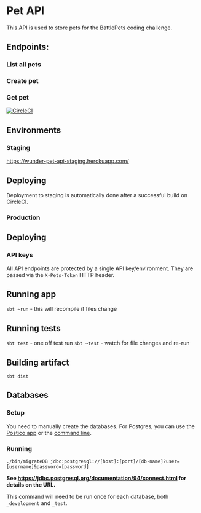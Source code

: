 # Pet API

This API is used to store pets for the BattlePets coding challenge.

## Endpoints:

### List all pets

### Create pet

### Get pet

[![CircleCI](https://circleci.com/gh/wunderteam/battle-pets-api.svg?style=svg&circle-token=a3873feb3d77f83373634ede1de3cf521432f5d5)](https://circleci.com/gh/wunderteam/battle-pets-api)

## Environments

### Staging

https://wunder-pet-api-staging.herokuapp.com/

## Deploying

Deployment to staging is automatically done after a successful build on CircleCI.

### Production


## Deploying

### API keys

All API endpoints are protected by a single API key/environment. They are passed via the `X-Pets-Token` HTTP header.

## Running app

`sbt ~run` - this will recompile if files change

## Running tests

`sbt test` - one off test run
`sbt ~test` - watch for file changes and re-run 

## Building artifact

`sbt dist`

## Databases

### Setup

You need to manually create the databases. For Postgres, you can use the [Postico app](https://eggerapps.at/postico/) or the [command line](https://www.postgresql.org/docs/9.1/static/manage-ag-createdb.html).

### Running

`./bin/migrateDB jdbc:postgresql://[host]:[port]/[db-name]?user=[username]&password=[password]`

**See https://jdbc.postgresql.org/documentation/94/connect.html for details on the URL.**

This command will need to be run once for each database, both `_development` and `_test`.
